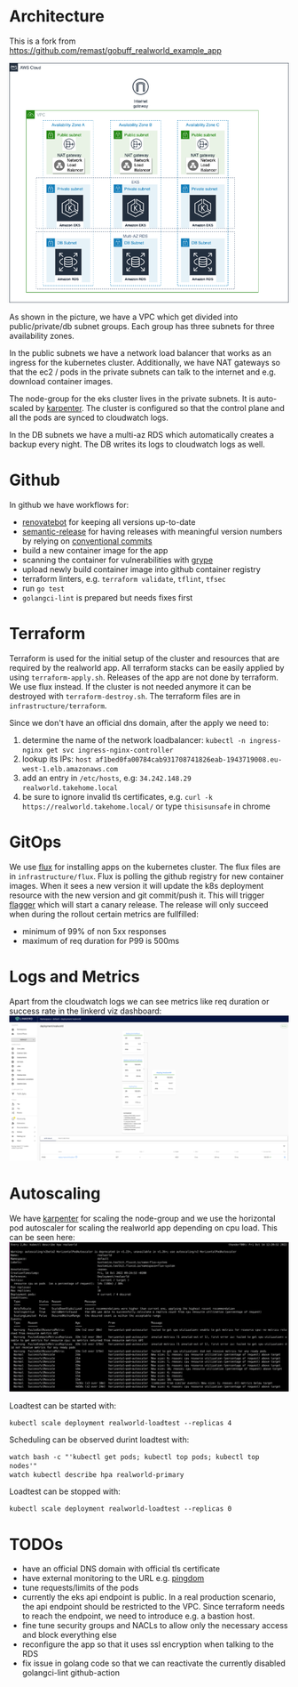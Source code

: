 # Architecture

This is a fork from https://github.com/remast/gobuff_realworld_example_app


![Architecture](docs/toptal-takehome-arch.png "Architecture")

As shown in the picture, we have a VPC which get divided into public/private/db
subnet groups. Each group has three subnets for three availability zones.

In the public subnets we have a network load balancer that works as an ingress
for the kubernetes cluster.  Additionally, we have NAT gateways so that the
ec2 / pods in the private subnets can talk to the internet and e.g. download
container images.

The node-group for the eks cluster lives in the private subnets. It is auto-scaled by [karpenter](https://karpenter.sh/).
The cluster is configured so that the control plane and all the pods are synced to cloudwatch logs.

In the DB subnets we have a multi-az RDS which automatically creates a backup every night.
The DB writes its logs to cloudwatch logs as well.

# Github
In github we have workflows for:
* [renovatebot](https://github.com/renovatebot/renovate) for keeping all versions up-to-date
* [semantic-release](https://github.com/semantic-release/semantic-release) for
  having releases with meaningful version numbers by relying on [conventional
  commits](https://www.conventionalcommits.org/en/v1.0.0/)
* build a new container image for the app
* scanning the container for vulnerabilities with [grype](https://github.com/anchore/grype)
* upload newly build container image into github container registry
* terraform linters, e.g. `terraform validate`, `tflint`, `tfsec`
* run `go test`
* `golangci-lint` is prepared but needs fixes first

# Terraform
Terraform is used for the initial setup of the cluster and resources that are required by the realworld app.
All terraform stacks can be easily applied by using `terraform-apply.sh`.
Releases of the app are not done by terraform. We use flux instead. If the
cluster is not needed anymore it can be destroyed with `terraform-destroy.sh`.
The terraform files are in `infrastructure/terraform`.

Since we don't have an official dns domain, after the apply we need to:
1) determine the name of the network loadbalancer: `kubectl -n ingress-nginx get svc ingress-nginx-controller`
2) lookup its IPs: `host af1bed0fa00784cab931708741826eab-1943719008.eu-west-1.elb.amazonaws.com`
3) add an entry in `/etc/hosts`, e.g: `34.242.148.29 realworld.takehome.local`
4) be sure to ignore invalid tls certificates, e.g. `curl -k https://realworld.takehome.local/` or type `thisisunsafe` in chrome

# GitOps
We use [flux](https://fluxcd.io/) for installing apps on the kubernetes cluster.
The flux files are in `infrastructure/flux`.
Flux is polling the github registry for new container images. When it sees a
new version it will update the k8s deployment resource with the new version and
git commit/push it. This will trigger [flagger](https://flagger.app/) which
will start a canary release. The release will only succeed when during the
rollout certain metrics are fullfilled:
* minimum of 99% of non 5xx responses
* maximum of req duration for P99 is 500ms

# Logs and Metrics
Apart from the cloudwatch logs we can see metrics like req duration or success rate in the linkerd viz dashboard:
![linkerd](docs/loadtest-linkerd.png "linkerd")

# Autoscaling
We have [karpenter](https://karpenter.sh/) for scaling the node-group and we use the horizontal pod autoscaler for scaling the realworld app depending on cpu load.
This can be seen here:
![hpa](docs/hpa.png "hpa")

Loadtest can be started with:
```
kubectl scale deployment realworld-loadtest --replicas 4
```

Scheduling can be observed durint loadtest with:
```
watch bash -c "'kubectl get pods; kubectl top pods; kubectl top nodes'"
watch kubectl describe hpa realworld-primary
```

Loadtest can be stopped with:
```
kubectl scale deployment realworld-loadtest --replicas 0
```



# TODOs
* have an official DNS domain with official tls certificate
* have external monitoring to the URL e.g. [pingdom](https://www.pingdom.com/)
* tune requests/limits of the pods
* currently the eks api endpoint is public. In a real production scenario, the
  api endpoint should be restricted to the VPC. Since terraform needs to reach
  the endpoint, we need to introduce e.g. a bastion host.
* fine tune security groups and NACLs to allow only the necessary access and
  block everything else
* reconfigure the app so that it uses ssl encryption when talking to the RDS
* fix issue in golang code so that we can reactivate the currently disabled
  golangci-lint github-action
